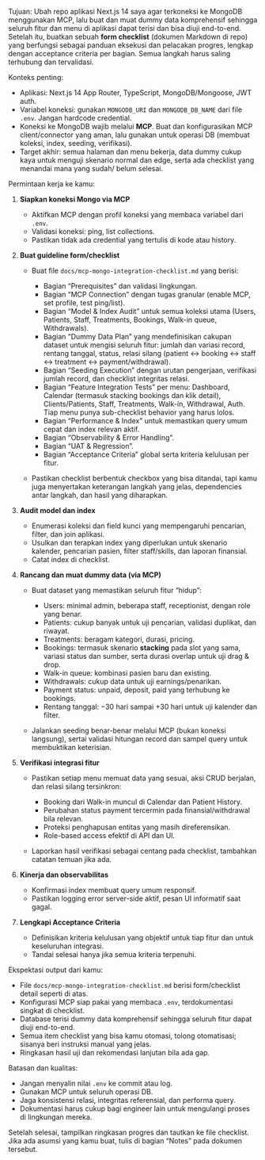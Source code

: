 Tujuan: Ubah repo aplikasi Next.js 14 saya agar terkoneksi ke MongoDB menggunakan MCP, lalu buat dan muat dummy data komprehensif sehingga seluruh fitur dan menu di aplikasi dapat terisi dan bisa diuji end-to-end. Setelah itu, buatkan sebuah **form checklist** (dokumen Markdown di repo) yang berfungsi sebagai panduan eksekusi dan pelacakan progres, lengkap dengan acceptance criteria per bagian. Semua langkah harus saling terhubung dan tervalidasi.

Konteks penting:

* Aplikasi: Next.js 14 App Router, TypeScript, MongoDB/Mongoose, JWT auth.
* Variabel koneksi: gunakan `MONGODB_URI` dan `MONGODB_DB_NAME` dari file `.env`. Jangan hardcode credential.
* Koneksi ke MongoDB wajib melalui **MCP**. Buat dan konfigurasikan MCP client/connector yang aman, lalu gunakan untuk operasi DB (membuat koleksi, index, seeding, verifikasi).
* Target akhir: semua halaman dan menu bekerja, data dummy cukup kaya untuk menguji skenario normal dan edge, serta ada checklist yang menandai mana yang sudah/ belum selesai.

Permintaan kerja ke kamu:

1. **Siapkan koneksi Mongo via MCP**

   * Aktifkan MCP dengan profil koneksi yang membaca variabel dari `.env`.
   * Validasi koneksi: ping, list collections.
   * Pastikan tidak ada credential yang tertulis di kode atau history.

2. **Buat guideline form/checklist**

   * Buat file `docs/mcp-mongo-integration-checklist.md` yang berisi:

     * Bagian “Prerequisites” dan validasi lingkungan.
     * Bagian “MCP Connection” dengan tugas granular (enable MCP, set profile, test ping/list).
     * Bagian “Model & Index Audit” untuk semua koleksi utama (Users, Patients, Staff, Treatments, Bookings, Walk-in queue, Withdrawals).
     * Bagian “Dummy Data Plan” yang mendefinisikan cakupan dataset untuk mengisi seluruh fitur: jumlah dan variasi record, rentang tanggal, status, relasi silang (patient ↔ booking ↔ staff ↔ treatment ↔ payment/withdrawal).
     * Bagian “Seeding Execution” dengan urutan pengerjaan, verifikasi jumlah record, dan checklist integritas relasi.
     * Bagian “Feature Integration Tests” per menu: Dashboard, Calendar (termasuk stacking bookings dan klik detail), Clients/Patients, Staff, Treatments, Walk-in, Withdrawal, Auth. Tiap menu punya sub-checklist behavior yang harus lolos.
     * Bagian “Performance & Index” untuk memastikan query umum cepat dan index relevan aktif.
     * Bagian “Observability & Error Handling”.
     * Bagian “UAT & Regression”.
     * Bagian “Acceptance Criteria” global serta kriteria kelulusan per fitur.
   * Pastikan checklist berbentuk checkbox yang bisa ditandai, tapi kamu juga menyertakan keterangan langkah yang jelas, dependencies antar langkah, dan hasil yang diharapkan.

3. **Audit model dan index**

   * Enumerasi koleksi dan field kunci yang mempengaruhi pencarian, filter, dan join aplikasi.
   * Usulkan dan terapkan index yang diperlukan untuk skenario kalender, pencarian pasien, filter staff/skills, dan laporan finansial.
   * Catat index di checklist.

4. **Rancang dan muat dummy data (via MCP)**

   * Buat dataset yang memastikan seluruh fitur “hidup”:

     * Users: minimal admin, beberapa staff, receptionist, dengan role yang benar.
     * Patients: cukup banyak untuk uji pencarian, validasi duplikat, dan riwayat.
     * Treatments: beragam kategori, durasi, pricing.
     * Bookings: termasuk skenario **stacking** pada slot yang sama, variasi status dan sumber, serta durasi overlap untuk uji drag & drop.
     * Walk-in queue: kombinasi pasien baru dan existing.
     * Withdrawals: cukup data untuk uji earnings/penarikan.
     * Payment status: unpaid, deposit, paid yang terhubung ke bookings.
     * Rentang tanggal: −30 hari sampai +30 hari untuk uji kalender dan filter.
   * Jalankan seeding benar-benar melalui MCP (bukan koneksi langsung), sertai validasi hitungan record dan sampel query untuk membuktikan keterisian.

5. **Verifikasi integrasi fitur**

   * Pastikan setiap menu memuat data yang sesuai, aksi CRUD berjalan, dan relasi silang tersinkron:

     * Booking dari Walk-in muncul di Calendar dan Patient History.
     * Perubahan status payment tercermin pada finansial/withdrawal bila relevan.
     * Proteksi penghapusan entitas yang masih direferensikan.
     * Role-based access efektif di API dan UI.
   * Laporkan hasil verifikasi sebagai centang pada checklist, tambahkan catatan temuan jika ada.

6. **Kinerja dan observabilitas**

   * Konfirmasi index membuat query umum responsif.
   * Pastikan logging error server-side aktif, pesan UI informatif saat gagal.

7. **Lengkapi Acceptance Criteria**

   * Definisikan kriteria kelulusan yang objektif untuk tiap fitur dan untuk keseluruhan integrasi.
   * Tandai selesai hanya jika semua kriteria terpenuhi.

Ekspektasi output dari kamu:

* File `docs/mcp-mongo-integration-checklist.md` berisi form/checklist detail seperti di atas.
* Konfigurasi MCP siap pakai yang membaca `.env`, terdokumentasi singkat di checklist.
* Database terisi dummy data komprehensif sehingga seluruh fitur dapat diuji end-to-end.
* Semua item checklist yang bisa kamu otomasi, tolong otomatisasi; sisanya beri instruksi manual yang jelas.
* Ringkasan hasil uji dan rekomendasi lanjutan bila ada gap.

Batasan dan kualitas:

* Jangan menyalin nilai `.env` ke commit atau log.
* Gunakan MCP untuk seluruh operasi DB.
* Jaga konsistensi relasi, integritas referensial, dan performa query.
* Dokumentasi harus cukup bagi engineer lain untuk mengulangi proses di lingkungan mereka.

Setelah selesai, tampilkan ringkasan progres dan tautkan ke file checklist. Jika ada asumsi yang kamu buat, tulis di bagian “Notes” pada dokumen tersebut.
